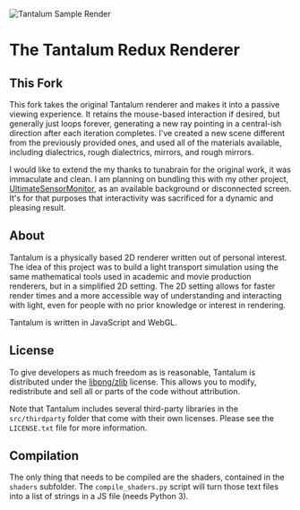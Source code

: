 ![Tantalum Sample Render](https://raw.githubusercontent.com/tunabrain/tantalum/master/Header.jpg "Tantalum Redux Sample Render")

# The Tantalum Redux Renderer #

## This Fork ##

This fork takes the original Tantalum renderer and makes it into a passive viewing experience.  It retains the mouse-based interaction if desired, but generally just loops forever, generating a new ray pointing in a central-ish direction after each iteration completes.  I've created a new scene different from the previously provided ones, and used all of the materials available, including dialectrics, rough dialectrics, mirrors, and rough mirrors.

I would like to extend the my thanks to tunabrain for the original work, it was immaculate and clean.  I am planning on bundling this with my other project, [UltimateSensorMonitor](https://github.com/MarkVabulas/ultimon),  as an available background or disconnected screen.  It's for that purposes that interactivity was sacrificed for a dynamic and pleasing result.

## About ##

Tantalum is a physically based 2D renderer written out of personal interest. The idea of this project was to build a light transport simulation using the same mathematical tools used in academic and movie production renderers, but in a simplified 2D setting. The 2D setting allows for faster render times and a more accessible way of understanding and interacting with light, even for people with no prior knowledge or interest in rendering.

Tantalum is written in JavaScript and WebGL.

## License ##

To give developers as much freedom as is reasonable, Tantalum is distributed under the [libpng/zlib](http://opensource.org/licenses/Zlib) license. This allows you to modify, redistribute and sell all or parts of the code without attribution.

Note that Tantalum includes several third-party libraries in the `src/thirdparty` folder that come with their own licenses. Please see the `LICENSE.txt` file for more information.

## Compilation ##

The only thing that needs to be compiled are the shaders, contained in the `shaders` subfolder. The `compile_shaders.py` script will turn those text files into a list of strings in a JS file (needs Python 3).
